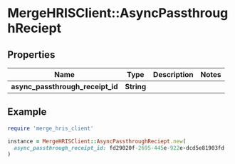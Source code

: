 # MergeHRISClient::AsyncPassthroughReciept

## Properties

| Name | Type | Description | Notes |
| ---- | ---- | ----------- | ----- |
| **async_passthrough_receipt_id** | **String** |  |  |

## Example

```ruby
require 'merge_hris_client'

instance = MergeHRISClient::AsyncPassthroughReciept.new(
  async_passthrough_receipt_id: fd29020f-2695-445e-922e-dcd5e81903fd
)
```

